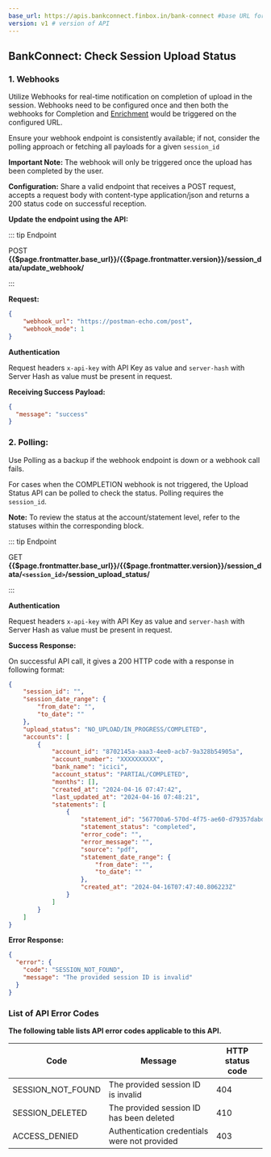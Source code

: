 ```yaml
---
base_url: https://apis.bankconnect.finbox.in/bank-connect #base URL for the API
version: v1 # version of API
---
```


## BankConnect: Check Session Upload Status

### 1. Webhooks

Utilize Webhooks for real-time notification on completion of upload in the session. Webhooks need to be configured once and then both the webhooks for Completion and [Enrichment](processing-status.html) would be triggered on the configured URL.

Ensure your webhook endpoint is consistently available; if not, consider the polling approach or fetching all payloads for a given `session_id`

**Important Note:** The webhook will only be triggered once the upload has been completed by the user.

**Configuration:** Share a valid endpoint that receives a POST request, accepts a request body with content-type application/json and returns a 200 status code on successful reception.

**Update the endpoint using the API:**

::: tip Endpoint

POST **{{$page.frontmatter.base_url}}/{{$page.frontmatter.version}}/session_data/update_webhook/**

:::

**Request:**

```json
{
    "webhook_url": "https://postman-echo.com/post",
    "webhook_mode": 1
}
```

**Authentication**

Request headers `x-api-key` with API Key as value and `server-hash` with Server Hash as value must be present in request.

**Receiving Success Payload:**

```json
{
  "message": "success"
}
```

### 2. Polling:

Use Polling as a backup if the webhook endpoint is down or a webhook call fails.

For cases when the COMPLETION webhook is not triggered, the Upload Status API can be polled to check the status. Polling requires the `session_id`.

**Note:** To review the status at the account/statement level, refer to the statuses within the corresponding block.

::: tip Endpoint

GET **{{$page.frontmatter.base_url}}/{{$page.frontmatter.version}}/session_data/`<session_id>`/session_upload_status/**

:::

**Authentication**

Request headers `x-api-key` with API Key as value and `server-hash` with Server Hash as value must be present in request.

**Success Response:**

On successful API call, it gives a 200 HTTP code with a response in following format:

```json
{
    "session_id": "",
    "session_date_range": {
        "from_date": "",
        "to_date": ""
    },
    "upload_status": "NO_UPLOAD/IN_PROGRESS/COMPLETED",
    "accounts": [
        {
            "account_id": "8702145a-aaa3-4ee0-acb7-9a328b54905a",
            "account_number": "XXXXXXXXXX",
            "bank_name": "icici",
            "account_status": "PARTIAL/COMPLETED",
            "months": [],
            "created_at": "2024-04-16 07:47:42",
            "last_updated_at": "2024-04-16 07:48:21",
            "statements": [
                {
                    "statement_id": "567700a6-570d-4f75-ae60-d79357dabdb4",
                    "statement_status": "completed",
                    "error_code": "",
                    "error_message": "",
                    "source": "pdf",
                    "statement_date_range": {
                        "from_date": "",
                        "to_date": ""
                    },
                    "created_at": "2024-04-16T07:47:40.806223Z"
                }
            ]
        }
    ]
}

```

**Error Response:**

```json
{
  "error": {
    "code": "SESSION_NOT_FOUND",
    "message": "The provided session ID is invalid"
  }
}
```

### List of API Error Codes

**The following table lists API error codes applicable to this API.**

|Code|Message|HTTP status code|
|------------------------------| ----------------------------------| ---------------|
|SESSION_NOT_FOUND|The provided session ID is invalid|404|
|SESSION_DELETED|The provided session ID has been deleted|410|
|ACCESS_DENIED|Authentication credentials were not provided|403|

